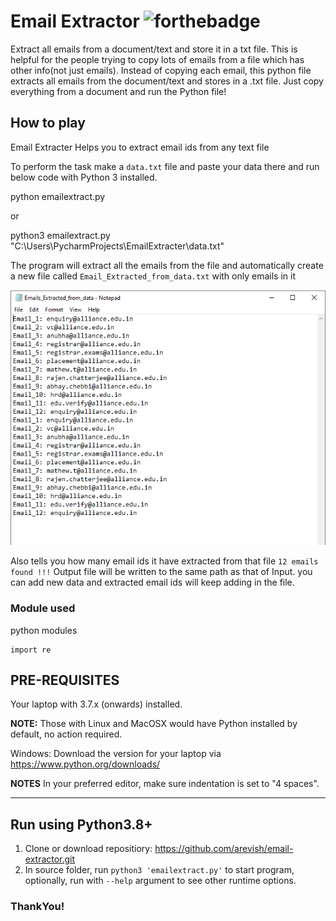 # Email Extractor ![forthebadge](https://forthebadge.com/images/badges/made-with-python.svg)

Extract all emails from a document/text and store it in a txt file. This is helpful for the people trying to copy lots of emails from a file which has other info(not just emails). Instead of copying each email, this python file extracts all emails from the document/text and stores in a .txt file. Just copy everything from a document and run the Python file!

## How to play
Email Extracter Helps you to extract email ids from any text file

To perform the task make a `data.txt` file and paste your data there and 
run below code with Python 3 installed.

python emailextract.py 

or

python3 emailextract.py "C:\Users\PycharmProjects\EmailExtracter\data.txt"

The program will extract all the emails from the file and automatically create a new file called `Email_Extracted_from_data.txt` with only emails in it

<img src="emailextract.png" >

Also tells you how many email ids it have extracted from that file
`
12 emails found !!!
`
Output file will be written to the same path as that of Input.
you can add new data and extracted email ids will keep adding in the file.

### Module used
python modules
```
import re
```

## PRE-REQUISITES
Your laptop with 3.7.x (onwards) installed.

**NOTE:** Those with Linux and MacOSX would have Python installed by default, no action required.

Windows: Download the version for your laptop via https://www.python.org/downloads/

**NOTES**
In your preferred editor, make sure indentation is set to "4 spaces".

---

## Run using Python3.8+
1. Clone or download repositiory: https://github.com/arevish/email-extractor.git
2. In source folder, run `python3 'emailextract.py'` to start program, optionally, run with `--help` argument to see other runtime options.

### ThankYou!